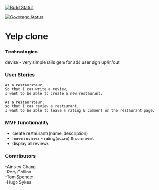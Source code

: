 [![Build Status](https://travis-ci.org/TomSpencerLondon/yelp-challenge.svg?branch=master)](https://travis-ci.org/TomSpencerLondon/yelp-challenge)

[![Coverage Status](https://coveralls.io/repos/github/TomSpencerLondon/yelp-challenge/badge.svg?branch=master)](https://coveralls.io/github/TomSpencerLondon/yelp-challenge?branch=master)

# Yelp clone

### Technologies

devise - very simple rails gem for add user sign up/in/out

### User Stories

```
As a restaurateur,
So that I can write a review,
I want to be able to create a new restaurant.

As a restaurateur,
so that I can review a restaurant,
I want to be able to leave a rating & comment on the restaurant page.
```


### MVP functionality

* create restaurants(name, description)
* leave reviews - rating(score) & comment
* display all reviews

### Contributors

-Ainsley Chang  
-Rory Collins  
-Tom Spencer  
-Hugo Sykes  
